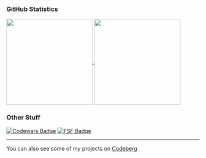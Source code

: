 ### GitHub Statistics
<a href="https://github.com/anuraghazra/github-readme-stats">
  <img height=225 align="center" src="https://github-readme-stats.vercel.app/api?username=marvhus&theme=gruvbox&show_icons=true" />
</a>
<a href="https://github.com/anuraghazra/convoychat">
  <img height=225 align="center" src="https://github-readme-stats.vercel.app/api/top-langs?username=marvhus&theme=gruvbox&layout=compact&langs_count=10&card_width=350" />
</a>

### Other Stuff
[![Codewars Badge](https://www.codewars.com/users/marvhus/badges/large)](https://www.codewars.com/users/marvhus)
[![FSF Badge](https://static.fsf.org/nosvn/associate/crm/6024268.png)](https://www.fsf.org/)

___

<!-- Codeberg -->
You can also see some of my projects on [Codeberg](https://codeberg.org/marvhus)

